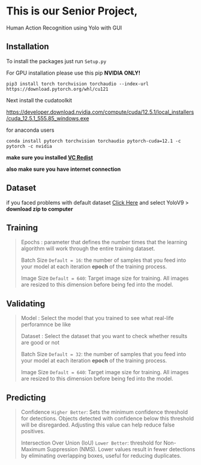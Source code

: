 # This is our Senior Project,

Human Action Recognition using Yolo with GUI

Installation
----
To install the packages just run 
 	`Setup.py`

  
For GPU installation please use this pip **NVIDIA ONLY!**

	pip3 install torch torchvision torchaudio --index-url https://download.pytorch.org/whl/cu121

Next install the cudatoolkit 

https://developer.download.nvidia.com/compute/cuda/12.5.1/local_installers/cuda_12.5.1_555.85_windows.exe

for anaconda users

	conda install pytorch torchvision torchaudio pytorch-cuda=12.1 -c pytorch -c nvidia
**make sure you installed [VC Redist](https://learn.microsoft.com/en-us/cpp/windows/latest-supported-vc-redist?view=msvc-170)**

**also make sure you have internet connection**


 Dataset
 ----
 if you faced problems with default dataset [Click Here](https://universe.roboflow.com/realtime-human-action-recognition-in-still-images-c4ciq/real-time-human-action-recognition/dataset/7/download) and select YoloV9 > **download zip to computer**

Training
----
> Epochs : parameter that defines the number times that the learning algorithm will work through the entire training dataset.
> 
> Batch Size `Default = 16`: the number of samples that you feed into your model at each iteration **epoch** of the training process.
> 
> Image Size `Default = 640`: Target image size for training. All images are resized to this dimension before being fed into the model.
 
Validating
----
> Model : Select the model that you trained to see what real-life perforamnce be like
>
> Dataset : Select the dataset that you want to check whether results are good or not
> 
> Batch Size `Default = 32`: the number of samples that you feed into your model at each iteration **epoch** of the training process.
> 
> Image Size `Default = 640`: Target image size for training. All images are resized to this dimension before being fed into the model.
 
Predicting
----
> Confidence `Higher Better`: Sets the minimum confidence threshold for detections. Objects detected with confidence below this threshold will be disregarded. Adjusting this value can help reduce false positives.
> 
> Intersection Over Union (IoU) `Lower Better`:  threshold for Non-Maximum Suppression (NMS). Lower values result in fewer detections by eliminating overlapping boxes, useful for reducing duplicates.


 
